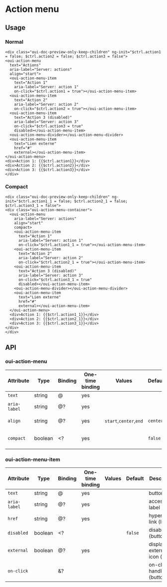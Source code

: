 # Action menu

<component-status cx-design="complete" ux="rc"></component-status>

## Usage

### Normal

```html:preview
<div class="oui-doc-preview-only-keep-children" ng-init="$ctrl.action1 = false; $ctrl.action2 = false; $ctrl.action3 = false">
<oui-action-menu
  text="Actions"
  aria-label="Server: actions"
  align="start">
  <oui-action-menu-item
    text="Action 1"
    aria-label="Server: action 1"
    on-click="$ctrl.action1 = true"></oui-action-menu-item>
  <oui-action-menu-item
    text="Action 2"
    aria-label="Server: action 2"
    on-click="$ctrl.action2 = true"></oui-action-menu-item>
  <oui-action-menu-item
    text="Action 3 (disabled)"
    aria-label="Server: action 3"
    on-click="$ctrl.action3 = true"
    disabled></oui-action-menu-item>
  <oui-action-menu-divider></oui-action-menu-divider>
  <oui-action-menu-item
    text="Lien externe"
    href="#"
    external></oui-action-menu-item>
</oui-action-menu>
<div>Action 1: {{$ctrl.action1}}</div>
<div>Action 2: {{$ctrl.action2}}</div>
<div>Action 3: {{$ctrl.action3}}</div>
</div>
```

### Compact

```html:preview
<div class="oui-doc-preview-only-keep-children" ng-init="$ctrl.action1_1 = false; $ctrl.action2_1 = false; $ctrl.action3_1 = false">
<div class="oui-action-menu-container">
  <oui-action-menu
    aria-label="Server: actions"
    align="start"
    compact>
    <oui-action-menu-item
      text="Action 1"
      aria-label="Server: action 1"
      on-click="$ctrl.action1_1 = true"></oui-action-menu-item>
    <oui-action-menu-item
      text="Action 2"
      aria-label="Server: action 2"
      on-click="$ctrl.action2_1 = true"></oui-action-menu-item>
    <oui-action-menu-item
      text="Action 3 (disabled)"
      aria-label="Server: action 3"
      on-click="$ctrl.action3_1 = true"
      disabled></oui-action-menu-item>
    <oui-action-menu-divider></oui-action-menu-divider>
    <oui-action-menu-item
      text="Lien externe"
      href="#"
      external></oui-action-menu-item>
  </oui-action-menu>
  <div>Action 1: {{$ctrl.action1_1}}</div>
  <div>Action 2: {{$ctrl.action2_1}}</div>
  <div>Action 3: {{$ctrl.action3_1}}</div>
</div>
</div>
```

## API

### oui-action-menu

| Attribute         | Type            | Binding | One-time binding | Values                    | Default             | Description                        |
| ----              | ----            | ----    | ----             | ----                      | ----                | ----                               |
| `text`            | string          | @       | yes              |                           |                     | button label                       |
| `aria-label`      | string          | @?      | yes              |                           |                     | accessibility label                |
| `align`           | string          | @?      | yes              | `start`,`center`,`end`    | `center`            | menu alignment                     |
| `compact`         | boolean         | <?      | yes              |                           | `false`             | use the compact button             |

### oui-action-menu-item

| Attribute         | Type            | Binding | One-time binding | Values                    | Default             | Description                        |
| ----              | ----            | ----    | ----             | ----                      | ----                | ----                               |
| `text`            | string          | @       | yes              |                           |                     | button label                       |
| `aria-label`      | string          | @?      | yes              |                           |                     | accessibility label                |
| `href`            | string          | @?      | yes              |                           |                     | hypertext link (link)              |
| `disabled`        | boolean         | <?      |                  |                           | `false`             | disable (button).                  |
| `external`        | boolean         | @?      | yes              |                           |                     | display external icon (link)       |
| `on-click`        |                 | &?      |                  |                           |                     | on-click handler (button)          |
